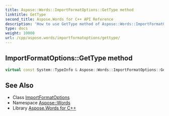 ```yaml
---
title: Aspose::Words::ImportFormatOptions::GetType method
linktitle: GetType
second_title: Aspose.Words for C++ API Reference
description: 'How to use GetType method of Aspose::Words::ImportFormatOptions class in C++.'
type: docs
weight: 10000
url: /cpp/aspose.words/importformatoptions/gettype/
---
```

## ImportFormatOptions::GetType method




```cpp
virtual const System::TypeInfo & Aspose::Words::ImportFormatOptions::GetType() const override
```

## See Also

* Class [ImportFormatOptions](../)
* Namespace [Aspose::Words](../../)
* Library [Aspose.Words for C++](../../../)
